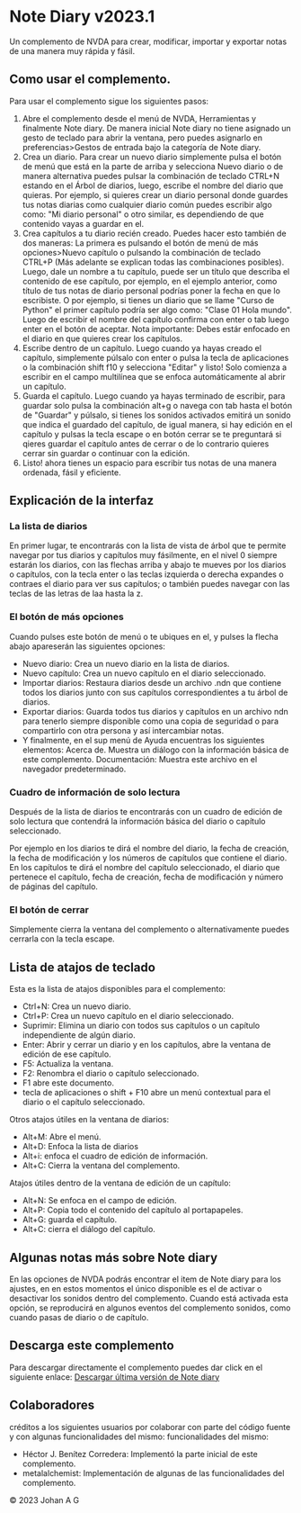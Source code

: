 
# Note Diary v2023.1
 Un complemento de NVDA para crear, modificar, importar y exportar notas de una manera muy rápida y fásil.

## Como usar el complemento.

Para usar el complemento sigue los siguientes pasos:

1. Abre el complemento desde el menú de NVDA, Herramientas y finalmente Note diary. De manera inicial Note diary no tiene asignado un gesto de teclado para abrir la ventana, pero puedes asignarlo en preferencias>Gestos de entrada bajo la categoría de Note diary.
2. Crea un diario. Para crear un nuevo diario simplemente pulsa el botón de menú que está en la parte de arriba y selecciona Nuevo diario o de manera alternativa puedes pulsar la combinación de teclado CTRL+N estando en el Árbol de diarios, luego, escribe el nombre del diario que quieras. Por ejemplo, si quieres crear un diario personal donde guardes tus notas diarias como cualquier diario común puedes escribir algo como: "Mi diario personal" o otro similar, es dependiendo de que contenido vayas a guardar en el.
3. Crea capítulos a tu diario recién creado. Puedes hacer esto también de dos maneras: La primera es pulsando el botón de menú de más opciones>Nuevo capítulo o pulsando la combinación de teclado CTRL+P (Más adelante se explican todas las combinaciones posibles). Luego, dale un nombre a tu capítulo, puede ser un título que describa el contenido de ese capítulo, por ejemplo, en el ejemplo anterior, como título de tus notas de diario personal podrías poner la fecha en que lo escribiste. O por ejemplo, si tienes un diario que se llame "Curso de Python" el primer capítulo podría ser algo como: "Clase 01 Hola mundo". Luego de escribir el nombre del capítulo confirma con enter o tab luego enter en el botón de aceptar. Nota importante: Debes estár enfocado en el diario en que quieres crear los capítulos.
4. Escribe dentro de un capítulo. Luego cuando ya hayas creado el capítulo, simplemente púlsalo con enter o pulsa la tecla de aplicaciones o la combinación shift f10 y selecciona "Editar" y listo! Solo comienza a escribir en el campo multilínea que se enfoca automáticamente al abrir un capítulo.
5. Guarda el capítulo. Luego cuando ya hayas terminado de escribir, para guardar solo pulsa la combinación alt+g o navega con tab hasta el botón de "Guardar" y púlsalo, si tienes los sonidos activados emitirá un sonido que indica el guardado del capítulo, de igual manera, si hay edición en el capítulo y pulsas la tecla escape o en botón cerrar se te preguntará si qieres guardar el capítulo antes de cerrar o de lo contrario quieres cerrar sin guardar o continuar con la edición.
6. Listo! ahora tienes un espacio para escribir tus notas de una manera ordenada, fásil y eficiente.

## Explicación de la interfaz

### La lista de diarios

En primer lugar, te encontrarás con la lista de vista de árbol que te permite navegar por tus diarios y capítulos muy fásilmente, en el nivel 0 siempre estarán los diarios, con las flechas arriba y abajo te mueves por los diarios o capítulos, con la tecla enter o las teclas izquierda o derecha expandes o contraes el diario para ver sus capítulos; o también puedes navegar con las teclas de las letras de laa hasta la z.

### El botón de más opciones

Cuando pulses este botón de menú o te ubiques en el, y pulses la flecha abajo apareserán las siguientes opciones:

* Nuevo diario: Crea un nuevo diario en la lista de diarios.
* Nuevo capítulo: Crea un nuevo capítulo en el diario seleccionado.
* Importar diarios: Restaura diarios desde  un archivo .ndn que contiene todos los diarios junto con sus capítulos correspondientes a tu árbol de diarios.
* Exportar diarios: Guarda todos tus diarios y capítulos en un archivo ndn para tenerlo siempre disponible como una copia de seguridad o para compartirlo con otra persona y así intercambiar notas.
* Y finalmente, en el sup menú de Ayuda encuentras los siguientes elementos:
Acerca de. Muestra un diálogo con la información básica de este complemento.
Documentación: Muestra este archivo en el navegador predeterminado.

### Cuadro de información de solo lectura

Después de la lista de diarios te encontrarás con un cuadro de edición de solo lectura que contendrá la información básica del diario o capítulo seleccionado.

Por ejemplo en los diarios te dirá el nombre del diario, la fecha de creación, la fecha de modificación y los números de capítulos que contiene el diario.
En los capítulos te dirá el nombre del capítulo seleccionado, el diario que pertenece el capítulo, fecha de creación, fecha de modificación y número de páginas del capítulo.

### El botón de cerrar

Simplemente cierra la ventana del complemento o alternativamente puedes cerrarla con la tecla escape.

## Lista de atajos de teclado

Esta es la lista de atajos disponibles para el complemento:
* Ctrl+N: Crea un nuevo diario.
* Ctrl+P: Crea un nuevo capítulo en el diario seleccionado.
* Suprimir: Elimina un diario con todos sus capítulos o un capítulo independiente de algún diario.
* Enter: Abrir y cerrar un diario y en los capítulos, abre la ventana de edición de ese capítulo.
* F5: Actualiza la ventana.
* F2: Renombra el diario o capítulo seleccionado.
* F1 abre este documento.
* tecla de aplicaciones o shift + F10 abre un menú contextual para el diario o el capítulo seleccionado.

Otros atajos útiles en la ventana de diarios:
* Alt+M: Abre el menú.
* Alt+D: Enfoca la lista de diarios
* Alt+i: enfoca el cuadro de edición de información.
* Alt+C: Cierra la ventana del complemento.

Atajos útiles dentro de la ventana de edición de un capítulo:
* Alt+N: Se enfoca en el campo de edición.
* Alt+P: Copia todo el contenido del capítulo al portapapeles.
* Alt+G: guarda el capítulo.
* Alt+C: cierra el diálogo del capítulo.

## Algunas notas más sobre Note diary

En las opciones de NVDA podrás encontrar el item de Note diary para los ajustes, en en estos momentos el único disponible es el de activar o desactivar los sonidos dentro del complemento.
Cuando está activada esta opción, se reproducirá en algunos eventos del complemento sonidos, como cuando pasas de diario o de capítulo.

## Descarga este complemento

Para descargar directamente el complemento puedes dar click en el siguiente enlace:
[Descargar última versión de Note diary](https://github.com/JohanAnim/Note-diary/raw/Note-diary-v2023.1/Note%20diary%20for%20NVDA-2023.1.nvda-addon)

## Colaboradores

créditos a los siguientes usuarios por colaborar con parte del código fuente y con algunas funcionalidades del mismo:
funcionalidades del mismo:
* Héctor J. Benítez Corredera: Implementó la parte inicial de este complemento.
* metalalchemist: Implementación de algunas de las funcionalidades del complemento.

© 2023 Johan A G
